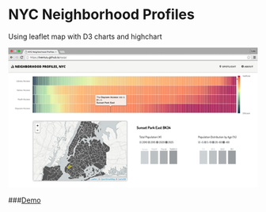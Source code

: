 # NYC Neighborhood Profiles

Using leaflet map with D3 charts and highchart 

<kbd><a href="https://livenlulu.github.io/nycp/"><img src="data/screenshot.png" style="max-width:100%;"/></a></kbd><br>

###[Demo](https://livenlulu.github.io/nycp/)